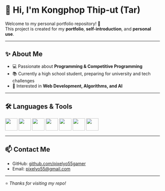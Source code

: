 # 👋 Hi, I'm Kongphop Thip-ut (Tar)

Welcome to my personal portfolio repository! 🚀  
This project is created for my **portfolio**, **self-introduction**, and **personal use**.

---

## ✨ About Me
- 💻 Passionate about **Programming & Competitive Programming**  
- 📚 Currently a high school student, preparing for university and tech challenges  
- 🚀 Interested in **Web Development, Algorithms, and AI**  

---

## 🛠️ Languages & Tools

<p align="left">
  <!-- C++ -->
  <img src="https://cdn.jsdelivr.net/gh/devicons/devicon/icons/cplusplus/cplusplus-original.svg" width="40" height="40"/>
  <!-- Python -->
  <img src="https://cdn.jsdelivr.net/gh/devicons/devicon/icons/python/python-original.svg" width="40" height="40"/>
  <!-- JavaScript -->
  <img src="https://cdn.jsdelivr.net/gh/devicons/devicon/icons/javascript/javascript-original.svg" width="40" height="40"/>
  <!-- HTML -->
  <img src="https://cdn.jsdelivr.net/gh/devicons/devicon/icons/html5/html5-original.svg" width="40" height="40"/>
  <!-- CSS -->
  <img src="https://cdn.jsdelivr.net/gh/devicons/devicon/icons/css3/css3-original.svg" width="40" height="40"/>
  <!-- Tailwind -->
  <img src="https://cdn.jsdelivr.net/gh/devicons/devicon/icons/tailwindcss/tailwindcss-original.svg" width="40" height="40"/>
  <!-- Lua -->
  <img src="https://cdn.jsdelivr.net/gh/devicons/devicon/icons/lua/lua-original.svg" width="40" height="40"/>
</p>

---

## 📫 Contact Me
- GitHub: [github.com/pixelyo55gamer](https://github.com/pixelyo55gamer)  
- Email: [pixelyo55@gmail.com](mailto:pixelyo55@gmail.com)

---
⭐️ *Thanks for visiting my repo!*

